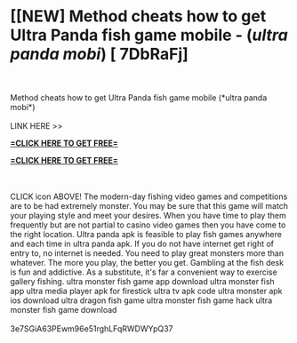 # [[NEW] Method cheats how to get Ultra Panda fish game mobile - (*ultra panda mobi*) [ 7DbRaFj]
<br>
<br>Method cheats how to get Ultra Panda fish game mobile (*ultra panda mobi*)
<br>
<br>LINK HERE >> 

**[=CLICK HERE TO GET FREE=](https://www.google.com/url?q=https%3A%2F%2Fappbitly.com%2FuxHKU)**


**[=CLICK HERE TO GET FREE=](https://www.google.com/url?q=https%3A%2F%2Fappbitly.com%2FuxHKU)**


<br>
<br>CLICK   icon ABOVE! The modern-day fishing video games and competitions are to be had extremely monster.  You may be sure that this game will match your playing style and meet your desires.  When you have time to play them frequently but are not partial to casino video games then you have come to the right location.  Ultra panda apk is feasible to play fish games anywhere and each time in ultra panda apk.  If you do not have internet get right of entry to, no internet is needed.  You need to play great monsters more than whatever.  The more you play, the better you get.  Gambling at the fish desk is fun and addictive.  As a substitute, it's far a convenient way to exercise gallery fishing.  ultra monster fish game app download ultra monster fish app ultra media player apk for firestick ultra tv apk code ultra monster apk ios download ultra dragon fish game ultra monster fish game hack ultra monster fish game download
<br>
<br>3e7SGiA63PEwm96e51rghLFqRWDWYpQ37
<br>
